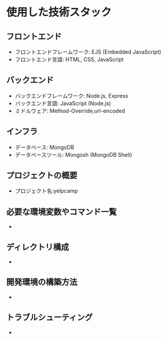 # 使用した技術スタック

## フロントエンド
- フロントエンドフレームワーク: EJS (Embedded JavaScript)
- フロントエンド言語: HTML, CSS, JavaScript

## バックエンド
- バックエンドフレームワーク: Node.js, Express
- バックエンド言語: JavaScript (Node.js)
- ミドルウェア: Method-Override,url-encoded

## インフラ
- データベース: MongoDB
- データベースツール: Mongosh (MongoDB Shell)

## プロジェクトの概要
- プロジェクト名:yelpcamp

## 必要な環境変数やコマンド一覧
-
## ディレクトリ構成
-
## 開発環境の構築方法
-
## トラブルシューティング
-

